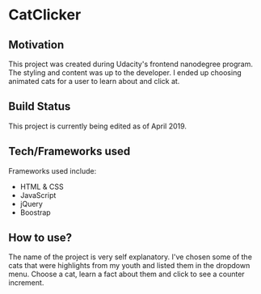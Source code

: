 <h1>CatClicker</h1>

<h2>Motivation</h2>
This project was created during Udacity's frontend nanodegree program. The styling and content was up to the developer. I ended up choosing animated cats for a user to learn about and click at.

<h2>Build Status</h2>
This project is currently being edited as of April 2019. 

<h2>Tech/Frameworks used</h2>
Frameworks used include:
<ul>
    <li>HTML & CSS</li>
    <li>JavaScript</li>
    <li>jQuery</li>
    <li>Boostrap</li>
</ul>
<h2>How to use?</h2>
The name of the project is very self explanatory. I've chosen some of the cats that were highlights from my youth and listed them in the dropdown menu. Choose a cat, learn a fact about them and click to see a counter increment. 

